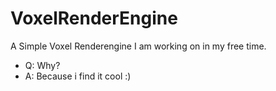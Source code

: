 # VoxelRenderEngine
A Simple Voxel Renderengine I am working on in my free time.
- Q: Why?
- A: Because i find it cool :)
